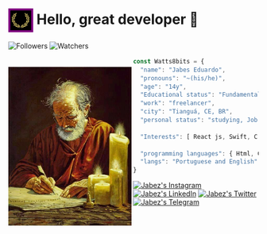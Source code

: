 <h1>
    <img alt="Coroa de Louros" src="./assets/coroadelouros.jpg" style="border: 4px solid purple"
    align="center" 
    height="40px">
    Hello, great developer 🖖
</h1>

![Followers][Github followers] ![Watchers][Github watchers]

[Github followers]: https://img.shields.io/github/followers/Watts8bits?color=red&logo=github&logoColor=white&style=for-the-badge
[Github watchers]: https://img.shields.io/github/watchers/Watts8bits/Watts8bits?color=yellow&logo=github&logoColor=white&style=for-the-badge

<p>
    <img alt="Apostolo Paulo" src="./assets/Paulo.jpg"  
    style="margin-top:20px; margin-right:3px;"
    height="320px"
    align="left">
</p>

~~~javascript
const Watts8bits = {
  "name": "Jabes Eduardo",
  "pronouns": "~(his/he)",
  "age": "14y",
  "Educational status": "Fundamental 8",
  "work": "freelancer",
  "city": "Tianguá, CE, BR",
  "personal status": "studying, Job, developing",

  "Interests": [ React js, Swift, C, C++... I like anime and manga, I play guitar and I play calistenia ],

  "programming languages": { Html, Css, Javascript, Java, Git, sql }
  "langs": "Portuguese and English",
}

~~~

[![Jabez's Instagram][Instagram]](https://www.instagram.com/jear.code/)
[![Jabez's LinkedIn][LinkedIn]](https://www.linkedin.com/in/jabes-eduardo-029035252/)
[![Jabez's Twitter][Twitter]](https://twitter.com/Watts_8bits)
[![Jabez's Telegram][Telegram]](https://t.me/JabesEd)

[Instagram]: https://img.shields.io/twitter/url?color=red&label=Instagram&logo=instagram&style=plastic&url=https%3A%2F%2Fwww.instagram.com%2Fjear.code%2F
[LinkedIn]: https://img.shields.io/twitter/url?color=blue&label=LinkedIn&logo=LinkedIn&logoColor=blue&style=plastic&url=https%3A%2F%2Fshields.io
[Telegram]: https://img.shields.io/twitter/url?color=blue&label=Telegram&logo=Telegram&style=plastic&url=https%3A%2F%2Fshields.io
[Twitter]: https://img.shields.io/twitter/url?color=blue&label=Twitter&logo=Twitter&style=plastic&url=https%3A%2F%2Fshields.io